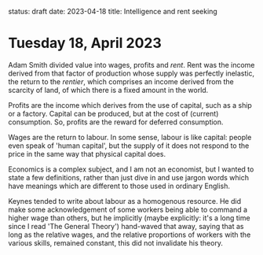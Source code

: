 status: draft
date: 2023-04-18
title: Intelligence and rent seeking

# Tuesday 18, April 2023

Adam Smith divided value into wages, profits and _rent_.
Rent was the income derived from that factor of production whose supply was
perfectly inelastic, the return to the _rentier_, which comprises 
an income derived from the scarcity of land, of which there is a fixed
amount in the world. 

Profits are the income which derives from the use of capital, such as a ship
or a factory. Capital can be produced, but at the cost of (current) consumption.
So, profits are the reward for deferred consumption. 

Wages are the return to labour. 
In some sense, labour is like capital: people even speak of 'human capital', but
the supply of it does not respond to the price in the same way that physical capital does.

Economics is a complex subject, and I am not an economist, but I wanted to state a 
few definitions, rather than just dive in and use jargon words which have meanings
which are different to those used in ordinary English.

Keynes tended to write about labour as a homogenous resource. He did make some acknowledgement
of some workers being able to command a higher wage than others, but he implicitly (maybe explicitly:
it's a long time since I read 'The General Theory') hand-waved that away, saying that
as long as the relative wages, and the relative proportions of workers with the various skills, 
remained constant, this did not invalidate his theory.

